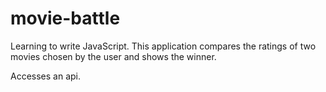 # movie-battle

Learning to write JavaScript. This application compares the ratings of two movies chosen by the user and shows the winner. 

Accesses an api.

